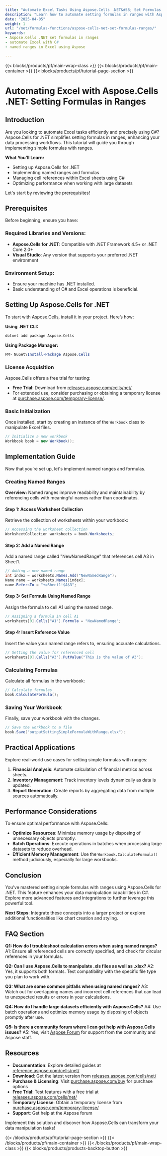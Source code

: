 ```yaml
---
title: "Automate Excel Tasks Using Aspose.Cells .NET&#58; Set Formulas in Ranges"
description: "Learn how to automate setting formulas in ranges with Aspose.Cells for .NET. Streamline your Excel workflows efficiently using C#."
date: "2025-04-05"
weight: 1
url: "/net/formulas-functions/aspose-cells-net-set-formulas-ranges/"
keywords:
- Aspose.Cells .NET set formulas in ranges
- automate Excel with C#
- named ranges in Excel using Aspose

---
```


{{< blocks/products/pf/main-wrap-class >}}
{{< blocks/products/pf/main-container >}}
{{< blocks/products/pf/tutorial-page-section >}}


# Automating Excel with Aspose.Cells .NET: Setting Formulas in Ranges

## Introduction

Are you looking to automate Excel tasks efficiently and precisely using C#? Aspose.Cells for .NET simplifies setting formulas in ranges, enhancing your data processing workflows. This tutorial will guide you through implementing simple formulas with ranges.

**What You'll Learn:**
- Setting up Aspose.Cells for .NET
- Implementing named ranges and formulas
- Managing cell references within Excel sheets using C#
- Optimizing performance when working with large datasets

Let's start by reviewing the prerequisites!

## Prerequisites

Before beginning, ensure you have:

### Required Libraries and Versions:
- **Aspose.Cells for .NET**: Compatible with .NET Framework 4.5+ or .NET Core 2.0+
- **Visual Studio**: Any version that supports your preferred .NET environment

### Environment Setup:
- Ensure your machine has .NET installed.
- Basic understanding of C# and Excel operations is beneficial.

## Setting Up Aspose.Cells for .NET

To start with Aspose.Cells, install it in your project. Here’s how:

**Using .NET CLI:**

```bash
dotnet add package Aspose.Cells
```

**Using Package Manager:**

```powershell
PM> NuGet\Install-Package Aspose.Cells
```

### License Acquisition

Aspose.Cells offers a free trial for testing:
- **Free Trial**: Download from [releases.aspose.com/cells/net/](https://releases.aspose.com/cells/net/)
- For extended use, consider purchasing or obtaining a temporary license at [purchase.aspose.com/temporary-license/](https://purchase.aspose.com/temporary-license/).

### Basic Initialization

Once installed, start by creating an instance of the `Workbook` class to manipulate Excel files.

```csharp
// Initialize a new workbook
Workbook book = new Workbook();
```

## Implementation Guide

Now that you’re set up, let's implement named ranges and formulas.

### Creating Named Ranges

**Overview:**
Named ranges improve readability and maintainability by referencing cells with meaningful names rather than coordinates.

#### Step 1: Access Worksheet Collection

Retrieve the collection of worksheets within your workbook:

```csharp
// Accessing the worksheet collection
WorksheetCollection worksheets = book.Worksheets;
```

#### Step 2: Add a Named Range

Add a named range called "NewNamedRange" that references cell A3 in Sheet1.

```csharp
// Adding a new named range
int index = worksheets.Names.Add("NewNamedRange");
Name name = worksheets.Names[index];
name.RefersTo = "+=Sheet1!$A$3";
```

#### Step 3: Set Formula Using Named Range

Assign the formula to cell A1 using the named range.

```csharp
// Assigning a formula in cell A1
worksheets[0].Cells["A1"].Formula = "NewNamedRange";
```

#### Step 4: Insert Reference Value

Insert the value your named range refers to, ensuring accurate calculations.

```csharp
// Setting the value for referenced cell
worksheets[0].Cells["A3"].PutValue("This is the value of A3");
```

### Calculating Formulas

Calculate all formulas in the workbook:

```csharp
// Calculate formulas
book.CalculateFormula();
```

### Saving Your Workbook

Finally, save your workbook with the changes.

```csharp
// Save the workbook to a file
book.Save("outputSettingSimpleFormulaWithRange.xlsx");
```

## Practical Applications

Explore real-world use cases for setting simple formulas with ranges:
1. **Financial Analysis**: Automate calculation of financial metrics across sheets.
2. **Inventory Management**: Track inventory levels dynamically as data is updated.
3. **Report Generation**: Create reports by aggregating data from multiple sources automatically.

## Performance Considerations

To ensure optimal performance with Aspose.Cells:
- **Optimize Resources**: Minimize memory usage by disposing of unnecessary objects promptly.
- **Batch Operations**: Execute operations in batches when processing large datasets to reduce overhead.
- **Efficient Memory Management**: Use the `Workbook.CalculateFormula()` method judiciously, especially for large workbooks.

## Conclusion

You've mastered setting simple formulas with ranges using Aspose.Cells for .NET. This feature enhances your data manipulation capabilities in C#. Explore more advanced features and integrations to further leverage this powerful tool.

**Next Steps**: Integrate these concepts into a larger project or explore additional functionalities like chart creation and styling.

## FAQ Section

**Q1: How do I troubleshoot calculation errors when using named ranges?**
A1: Ensure all referenced cells are correctly specified, and check for circular references in your formulas.

**Q2: Can I use Aspose.Cells to manipulate .xls files as well as .xlsx?**
A2: Yes, it supports both formats. Test compatibility with the specific file type you plan to work with.

**Q3: What are some common pitfalls when using named ranges?**
A3: Watch out for overlapping names and incorrect cell references that can lead to unexpected results or errors in your calculations.

**Q4: How do I handle large datasets efficiently with Aspose.Cells?**
A4: Use batch operations and optimize memory usage by disposing of objects promptly after use.

**Q5: Is there a community forum where I can get help with Aspose.Cells issues?**
A5: Yes, visit [Aspose Forum](https://forum.aspose.com/c/cells/9) for support from the community and Aspose staff.

## Resources
- **Documentation**: Explore detailed guides at [reference.aspose.com/cells/net/](https://reference.aspose.com/cells/net/)
- **Download**: Get the latest version from [releases.aspose.com/cells/net/](https://releases.aspose.com/cells/net/)
- **Purchase & Licensing**: Visit [purchase.aspose.com/buy](https://purchase.aspose.com/buy) for purchase options
- **Free Trial**: Test features with a free trial at [releases.aspose.com/cells/net/](https://releases.aspose.com/cells/net/)
- **Temporary License**: Obtain a temporary license from [purchase.aspose.com/temporary-license/](https://purchase.aspose.com/temporary-license/)
- **Support**: Get help at the Aspose forum

Implement this solution and discover how Aspose.Cells can transform your data manipulation tasks!


{{< /blocks/products/pf/tutorial-page-section >}}
{{< /blocks/products/pf/main-container >}}
{{< /blocks/products/pf/main-wrap-class >}}
{{< blocks/products/products-backtop-button >}}
